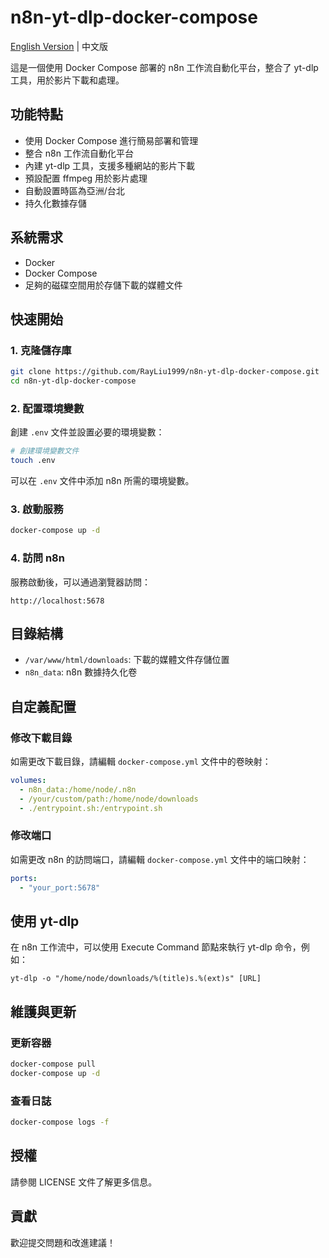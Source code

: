 # n8n-yt-dlp-docker-compose

[English Version](README_EN.md) | 中文版

這是一個使用 Docker Compose 部署的 n8n 工作流自動化平台，整合了 yt-dlp 工具，用於影片下載和處理。

## 功能特點

- 使用 Docker Compose 進行簡易部署和管理
- 整合 n8n 工作流自動化平台
- 內建 yt-dlp 工具，支援多種網站的影片下載
- 預設配置 ffmpeg 用於影片處理
- 自動設置時區為亞洲/台北
- 持久化數據存儲

## 系統需求

- Docker
- Docker Compose
- 足夠的磁碟空間用於存儲下載的媒體文件

## 快速開始

### 1. 克隆儲存庫

```bash
git clone https://github.com/RayLiu1999/n8n-yt-dlp-docker-compose.git
cd n8n-yt-dlp-docker-compose
```

### 2. 配置環境變數

創建 `.env` 文件並設置必要的環境變數：

```bash
# 創建環境變數文件
touch .env
```

可以在 `.env` 文件中添加 n8n 所需的環境變數。

### 3. 啟動服務

```bash
docker-compose up -d
```

### 4. 訪問 n8n

服務啟動後，可以通過瀏覽器訪問：

```
http://localhost:5678
```

## 目錄結構

- `/var/www/html/downloads`: 下載的媒體文件存儲位置
- `n8n_data`: n8n 數據持久化卷

## 自定義配置

### 修改下載目錄

如需更改下載目錄，請編輯 `docker-compose.yml` 文件中的卷映射：

```yaml
volumes:
  - n8n_data:/home/node/.n8n
  - /your/custom/path:/home/node/downloads
  - ./entrypoint.sh:/entrypoint.sh
```

### 修改端口

如需更改 n8n 的訪問端口，請編輯 `docker-compose.yml` 文件中的端口映射：

```yaml
ports:
  - "your_port:5678"
```

## 使用 yt-dlp

在 n8n 工作流中，可以使用 Execute Command 節點來執行 yt-dlp 命令，例如：

```
yt-dlp -o "/home/node/downloads/%(title)s.%(ext)s" [URL]
```

## 維護與更新

### 更新容器

```bash
docker-compose pull
docker-compose up -d
```

### 查看日誌

```bash
docker-compose logs -f
```

## 授權

請參閱 LICENSE 文件了解更多信息。

## 貢獻

歡迎提交問題和改進建議！
